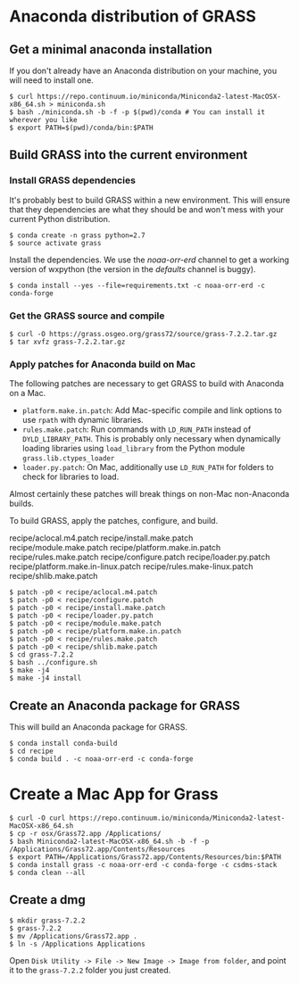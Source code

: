 # Anaconda distribution of GRASS

## Get a minimal anaconda installation

If you don't already have an Anaconda distribution on your machine,
you will need to install one.

    $ curl https://repo.continuum.io/miniconda/Miniconda2-latest-MacOSX-x86_64.sh > miniconda.sh
    $ bash ./miniconda.sh -b -f -p $(pwd)/conda # You can install it wherever you like
    $ export PATH=$(pwd)/conda/bin:$PATH

## Build GRASS into the current environment

### Install GRASS dependencies

It's probably best to build GRASS within a new environment. This will
ensure that they dependencies are what they should be and won't mess
with your current Python distribution.

    $ conda create -n grass python=2.7
    $ source activate grass

Install the dependencies. We use the *noaa-orr-erd*
channel to get a working version of wxpython (the version in the
*defaults* channel is buggy).

    $ conda install --yes --file=requirements.txt -c noaa-orr-erd -c conda-forge

### Get the GRASS source and compile

    $ curl -O https://grass.osgeo.org/grass72/source/grass-7.2.2.tar.gz
    $ tar xvfz grass-7.2.2.tar.gz

### Apply patches for Anaconda build on Mac

The following patches are necessary to get GRASS to build with
Anaconda on a Mac.
*  `platform.make.in.patch`: Add Mac-specific compile and link options
   to use `rpath` with dynamic libraries.
*  `rules.make.patch`: Run commands with `LD_RUN_PATH` instead of
   `DYLD_LIBRARY_PATH`. This is probably only necessary when dynamically
   loading libraries using `load_library` from the Python module
   `grass.lib.ctypes_loader`
*  `loader.py.patch`: On Mac, additionally use `LD_RUN_PATH` for
   folders to check for libraries to load.

Almost certainly these patches will break things on non-Mac non-Anaconda
builds.

To build GRASS, apply the patches, configure, and build.

recipe/aclocal.m4.patch			recipe/install.make.patch		recipe/module.make.patch		recipe/platform.make.in.patch		recipe/rules.make.patch
recipe/configure.patch			recipe/loader.py.patch			recipe/platform.make.in-linux.patch	recipe/rules.make-linux.patch		recipe/shlib.make.patch

    $ patch -p0 < recipe/aclocal.m4.patch
    $ patch -p0 < recipe/configure.patch
    $ patch -p0 < recipe/install.make.patch
    $ patch -p0 < recipe/loader.py.patch
    $ patch -p0 < recipe/module.make.patch
    $ patch -p0 < recipe/platform.make.in.patch
    $ patch -p0 < recipe/rules.make.patch
    $ patch -p0 < recipe/shlib.make.patch
    $ cd grass-7.2.2
    $ bash ../configure.sh
    $ make -j4
    $ make -j4 install

## Create an Anaconda package for GRASS

This will build an Anaconda package for GRASS.

    $ conda install conda-build
    $ cd recipe
    $ conda build . -c noaa-orr-erd -c conda-forge

# Create a Mac App for Grass

    $ curl -O curl https://repo.continuum.io/miniconda/Miniconda2-latest-MacOSX-x86_64.sh
    $ cp -r osx/Grass72.app /Applications/
    $ bash Miniconda2-latest-MacOSX-x86_64.sh -b -f -p /Applications/Grass72.app/Contents/Resources
    $ export PATH=/Applications/Grass72.app/Contents/Resources/bin:$PATH
    $ conda install grass -c noaa-orr-erd -c conda-forge -c csdms-stack
    $ conda clean --all

## Create a dmg

    $ mkdir grass-7.2.2
    $ grass-7.2.2
    $ mv /Applications/Grass72.app .
    $ ln -s /Applications Applications

Open `Disk Utility -> File -> New Image -> Image from folder`, and
point it to the `grass-7.2.2` folder you just created.
